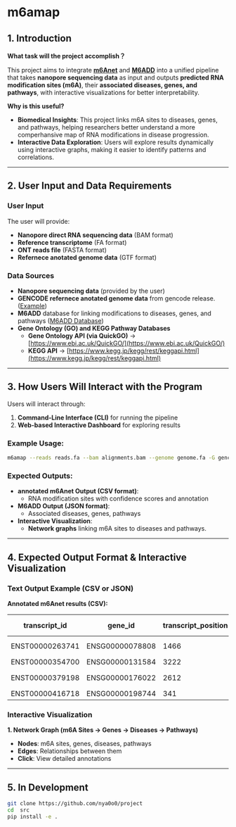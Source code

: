# **m6amap**  

## **1. Introduction**  

**What task will the project accomplish？**

This project aims to integrate [**m6Anet**](https://m6anet.readthedocs.io/en/latest/) and [**M6ADD**](http://m6add.edbc.org/) into a unified pipeline that takes **nanopore sequencing data** as input and outputs **predicted RNA modification sites (m6A)**, their **associated diseases, genes, and pathways**, with interactive visualizations for better interpretability.  

**Why is this useful?**  

- **Biomedical Insights**: This project links m6A sites to diseases, genes, and pathways, helping researchers better understand a more comperhansive map of RNA modifications in disease progression.  
- **Interactive Data Exploration**: Users will explore results dynamically using interactive graphs, making it easier to identify patterns and correlations.  

---

## **2. User Input and Data Requirements**  

### **User Input**  
The user will provide:  
- **Nanopore direct RNA sequencing data** (BAM format)  
- **Reference transcriptome** (FA format)  
- **ONT reads file** (FASTA format)
- **Refernece anotated genome data** (GTF format)

### **Data Sources**  
- **Nanopore sequencing data** (provided by the user)  
- **GENCODE refernece anotated genome data** from gencode release.([Example](https://ftp.ebi.ac.uk/pub/databases/gencode/Gencode_human/release_47/gencode.v47.annotation.gtf.gz))
- **M6ADD** database for linking modifications to diseases, genes, and pathways ([M6ADD Database](https://m6add.org))  
- **Gene Ontology (GO) and KEGG Pathway Databases** 
  - **Gene Ontology API (via QuickGO)** → [https://www.ebi.ac.uk/QuickGO/](https://www.ebi.ac.uk/QuickGO/)  
  - **KEGG API** → [https://www.kegg.jp/kegg/rest/keggapi.html](https://www.kegg.jp/kegg/rest/keggapi.html)  

---

## **3. How Users Will Interact with the Program**  

Users will interact through:  

1. **Command-Line Interface (CLI)** for running the pipeline  
2. **Web-based Interactive Dashboard** for exploring results  

### **Example Usage:**  

```bash
m6amap --reads reads.fa --bam alignments.bam --genome genome.fa -G gencode.v47.annotation.gtf -O output_perfix
```

### **Expected Outputs:**  
- **annotated m6Anet Output (CSV format)**:  
  - RNA modification sites with confidence scores  and annotation
- **M6ADD Output (JSON format)**:  
  - Associated diseases, genes, pathways  
- **Interactive Visualization**:  
  - **Network graphs** linking m6A sites to diseases and pathways. 

---

## **4. Expected Output Format & Interactive Visualization**  

### **Text Output Example (CSV or JSON)**  

**Annotated m6Anet results (CSV):**

| transcript_id | gene_id | transcript_position | n_reads | probability_modified | kmer | mod_ratio | sample_id | group_id | genome_pos | chromosome | dist_up_exon_junc | dist_down_exon_junc | region | gene_name | transcript_type |Associated Disease (from M6ADD) | Pathways |
|--------------|--------|---------------------|---------|----------------------|------|-----------|-----------|---------|------------|------------|-------------------|--------------------|--------|-----------|-----------------|---------| -------|
| ENST00000263741 | ENSG00000078808 | 1466 | 42 | 0.9288 | GGACT | 0.7619 | s2 | caud | 1228941 | chr1 | 6 | 472 | UTR3 | SDF4 | protein_coding | Neurodevelopmental Disorders | mTOR Signaling
| ENST00000354700 | ENSG00000131584 | 3222 | 78 | 0.9559 | AGACA | 0.7949 | s2 | caud | 1300627 | chr1 | 66 | 117 | UTR3 | ACAP3 | protein_coding | Cancer |	RNA Degradation |
| ENST00000379198 | ENSG00000176022 | 2612 | 31 | 0.9527 | GGACT | 0.6774 | s2 | caud | 1234848 | chr1 | 2612 | 192 | UTR3 | B3GALT6 | protein_coding | Connective Tissue Disorders | Glycosaminoglycan Biosynthesis
| ENST00000416718 | ENSG00000198744 | 341 | 801 | 0.9272 | GGACA | 0.6667 | s1 | caud | 634716 | chr1 | 341 | 205 | ncRNA | MTCO3P12 | unprocessed_pseudogene | N/A | N/A |

### **Interactive Visualization**  

**1. Network Graph (m6A Sites → Genes → Diseases → Pathways)**  
- **Nodes**: m6A sites, genes, diseases, pathways  
- **Edges**: Relationships between them  
- **Click**: View detailed annotations    

---

## **5. In Development** 
```bash
git clone https://github.com/nya0o0/project
cd  src
pip install -e .
```